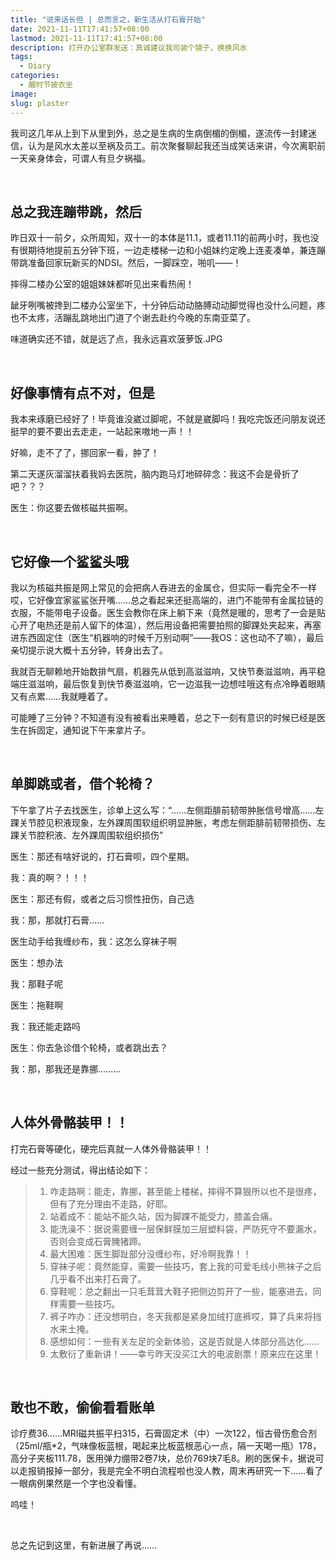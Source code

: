 ```yaml
---
title: "说来话长但 | 总而言之，新生活从打石膏开始"
date: 2021-11-11T17:41:57+08:00
lastmod: 2021-11-11T17:41:57+08:00
description: 打开办公室群发送：真诚建议我司装个镜子，换换风水
tags:
  - Diary
categories:
  - 醒时节披衣坐
image: 
slug: plaster
---
```


我司这几年从上到下从里到外，总之是生病的生病倒楣的倒楣，遂流传一封建迷信，认为是风水太差以至祸及员工。前次聚餐聊起我还当成笑话来讲，今次离职前一天亲身体会，可谓人有旦夕祸福。

<br>

## 总之我连蹦带跳，然后

昨日双十一前夕，众所周知，双十一的本体是11.1，或者11.11的前两小时，我也没有很期待地提前五分钟下班，一边走楼梯一边和小姐妹约定晚上连麦凑单，兼连蹦带跳准备回家玩新买的NDSI。然后，一脚踩空，啪叽——！

摔得二楼办公室的姐姐妹妹都听见出来看热闹！

龇牙咧嘴被搀到二楼办公室坐下，十分钟后动动胳膊动动脚觉得也没什么问题，疼也不太疼，活蹦乱跳地出门道了个谢去赴约今晚的东南亚菜了。

味道确实还不错，就是远了点，我永远喜欢菠萝饭.JPG

<br>

## 好像事情有点不对，但是

我本来琢磨已经好了！毕竟谁没崴过脚呢，不就是崴脚吗！我吃完饭还问朋友说还挺早的要不要出去走走，一站起来嗷地一声！！

好嘛，走不了了，挪回家一看，肿了！

第二天遂灰溜溜扶着我妈去医院，脑内跑马灯地碎碎念：我这不会是骨折了吧？？？

医生：你这要去做核磁共振啊。

<br>

## 它好像一个鲨鲨头哦

我以为核磁共振是网上常见的会把病人吞进去的金属仓，但实际一看完全不一样哎，它好像宜家鲨鲨张开嘴……总之看起来还挺高端的，进门不能带有金属拉链的衣服，不能带电子设备。医生会教你在床上躺下来（竟然是暖的，思考了一会是贴心开了电热还是前人留下的体温），然后用设备把需要拍照的脚踝处夹起来，再塞进东西固定住（医生“机器响的时候千万别动啊”——我OS：这也动不了嘛），最后亲切提示说大概十五分钟，转身出去了。

我就百无聊赖地开始数排气扇，机器先从低到高滋滋响，又快节奏滋滋响，再平稳端庄滋滋响，最后恢复到快节奏滋滋响，它一边滋我一边想哇哦这有点冷睁着眼睛又有点累……我就睡着了。

可能睡了三分钟？不知道有没有被看出来睡着，总之下一刻有意识的时候已经是医生在拆固定，通知说下午来拿片子。

<br>

## 单脚跳或者，借个轮椅？

下午拿了片子去找医生，诊单上这么写：“……左侧距腓前韧带肿胀信号增高……左踝关节腔见积液现象，左外踝周围软组织明显肿胀，考虑左侧距腓前韧带损伤、左踝关节腔积液、左外踝周围软组织损伤”

医生：那还有啥好说的，打石膏呗，四个星期。

我：真的啊？！！！

医生：那还有假，或者之后习惯性扭伤，自己选

我：那，那就打石膏……

医生动手给我缠纱布，我：这怎么穿袜子啊

医生：想办法

我：那鞋子呢

医生：拖鞋啊

我：我还能走路吗

医生：你去急诊借个轮椅，或者跳出去？

我：那，那我还是靠挪………

<br>

## 人体外骨骼装甲！！

打完石膏等硬化，硬完后真就一人体外骨骼装甲！！

经过一些充分测试，得出结论如下：

> 1. 咋走路啊：能走，靠挪，甚至能上楼梯，摔得不算狠所以也不是很疼，但有了充分理由不走路，好耶。
> 2. 站着成不：能站不能久站，因为脚踝不能受力，膝盖会痛。
> 3. 能洗澡不：据说需要缠一层保鲜膜加三层塑料袋，严防死守不要漏水，否则会变成石膏腌猪蹄。
> 4. 最大困难：医生脚趾部分没缠纱布，好冷啊我靠！！
> 5. 穿袜子呢：竟然能穿，需要一些技巧，套上我的可爱毛线小熊袜子之后几乎看不出来打石膏了。
> 6. 穿鞋呢：总之翻出一只毛茸茸大鞋子把侧边剪开了一些，能塞进去，同样需要一些技巧。
> 7. 裤子咋办：还没想明白，冬天我都是紧身加绒打底裤哎，算了兵来将挡水来土掩。
> 8. 感想如何：一些有关左足的全新体验，这是否就是人体部分高达化……
> 9. 太敷衍了重新讲！——幸亏昨天没买江大的电波剧票！原来应在这里！

<br>

## 敢也不敢，偷偷看看账单

诊疗费36……MRI磁共振平扫315，石膏固定术（中）一次122，恒古骨伤愈合剂（25ml/瓶*2，气味像板蓝根，喝起来比板蓝根恶心一点，隔一天喝一瓶）178，高分子夹板111.78，医用弹力绷带2卷7块，总价769块7毛8。刷的医保卡，据说可以走报销报掉一部分，我是完全不明白流程啦也没人教，周末再研究一下……看了一眼病例果然是一个字也没看懂。

呜哇！

<br>

总之先记到这里，有新进展了再说……

<br>